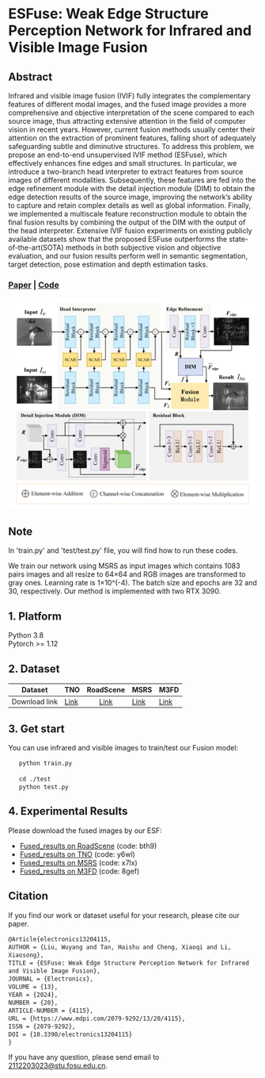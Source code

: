 # ESFuse: Weak Edge Structure Perception Network for Infrared and Visible Image Fusion
## Abstract
Infrared and visible image fusion (IVIF) fully integrates the complementary 
features of different modal images, and the fused image provides a more 
comprehensive and objective interpretation of the scene compared to each source 
image, thus attracting extensive attention in the field of computer vision in 
recent years. However, current fusion methods usually center their attention on 
the extraction of prominent features, falling short of adequately safeguarding 
subtle and diminutive structures. To address this problem, we propose an end-to-end
unsupervised IVIF method (ESFuse), which effectively enhances fine edges and 
small structures. In particular, we introduce a two-branch head interpreter 
to extract features from source images of different modalities. Subsequently, 
these features are fed into the edge refinement module with the detail injection 
module (DIM) to obtain the edge detection results of the source image, improving 
the network’s ability to capture and retain complex details as well as global 
information. Finally, we implemented a multiscale feature reconstruction module 
to obtain the final fusion results by combining the output of the DIM with the 
output of the head interpreter. Extensive IVIF fusion experiments on existing 
publicly available datasets show that the proposed ESFuse outperforms the 
state-of-the-art(SOTA) methods in both subjective vision and objective evaluation,
and our fusion results perform well in semantic segmentation, target detection, 
pose estimation and depth estimation tasks.
### [Paper](https://www.mdpi.com/2079-9292/13/20/4115) | [Code](https://github.com/lwy12345678/ESFuse) 


![Framework](framework.png)

## Note
In 'train.py' and 'test/test.py' file, you will find how to run these codes.

We train our network using MSRS as input images which contains 1083 pairs 
images and all resize to 64×64 and RGB images are transformed to gray ones. 
Learning rate is 1×10^(-4). The batch size and epochs are 32 and 30, respectively. 
Our method is implemented with two RTX 3090.
## 1. Platform

Python 3.8  
Pytorch >= 1.12  

## 2. Dataset

| Dataset       | TNO                                               |                   RoadScene                    | MSRS | M3FD |
|---------------|---------------------------------------------------|:----------------------------------------------:|------|------|
| Download link | [Link](https://figshare.com/articles/dataset/TNO_Image_Fusion_Dataset/1008029) | [Link](https://github.com/hanna-xu/RoadScene)  |[Link](https://github.com/Linfeng-Tang/MSRS) | [Link]( 	https://github.com/JinyuanLiu-CV/TarDAL)|

## 3. Get start
You can use infrared and visible images to train/test our Fusion model:

       python train.py

       cd ./test
       python test.py

## 4. Experimental Results

Please download the fused images by our ESF:
*  [Fused_results on RoadScene](https://pan.baidu.com/s/1jWgVwk87LjtypYg697CyRg ) (code: bth9)
*  [Fused_results on TNO](https://pan.baidu.com/s/1m9eGXAu9UO2-biqKYweVJw ) (code: y6wl)
*  [Fused_results on MSRS](https://pan.baidu.com/s/1HVLjeAcOJ7EDuEUTH1D6-A ) (code: x7lx)
*  [Fused_results on M3FD](https://pan.baidu.com/s/15HsfFgapfmF5ftId2Tqe5w) (code: 8gef)

## Citation
If you find our work or dataset useful for your research, please cite our paper. 
```
@Article{electronics13204115,
AUTHOR = {Liu, Wuyang and Tan, Haishu and Cheng, Xiaoqi and Li, Xiaosong},
TITLE = {ESFuse: Weak Edge Structure Perception Network for Infrared and Visible Image Fusion},
JOURNAL = {Electronics},
VOLUME = {13},
YEAR = {2024},
NUMBER = {20},
ARTICLE-NUMBER = {4115},
URL = {https://www.mdpi.com/2079-9292/13/20/4115},
ISSN = {2079-9292},
DOI = {10.3390/electronics13204115}
}
```
If you have any question, please send email to 2112203023@stu.fosu.edu.cn. 
